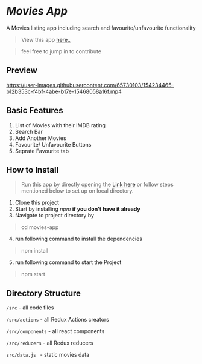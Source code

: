 # _Movies App_

A Movies listing app including search and favourite/unfavourite functionality

> View this app [here..](https://movie-search-nxshsbj6m-sumits-projects-54f4496b.vercel.app/)

> feel free to jump in to contribute

## Preview



https://user-images.githubusercontent.com/65730103/154234465-b12b353c-f4bf-4abe-b17e-15468058a16f.mp4



## Basic Features

1. List of Movies with their IMDB rating
2. Search Bar
3. Add Another Movies
4. Favourite/ Unfavourite Buttons
5. Seprate Favourite tab






## How to Install

> Run this app by directly opening the [Link here](https://movie-search-nxshsbj6m-sumits-projects-54f4496b.vercel.app/) or follow steps mentioned below to set up on local directory.

1. Clone this project
2. Start by installing _npm_ **if you don't have it already**
3. Navigate to project directory by
> cd movies-app
4. run following command to install the dependencies
> npm install
5. run following command to start the Project
> npm start

## Directory Structure

``` /src ``` - all code files

``` /src/actions ``` - all Redux Actions creators

``` /src/components ``` - all react components

``` /src/reducers ``` - all Redux reducers

```src/data.js ``` - static movies data
